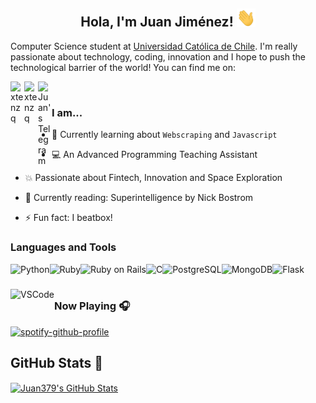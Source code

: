 <h2 align="center">Hola, I'm Juan Jiménez! <img  src="https://raw.githubusercontent.com/ABSphreak/ABSphreak/master/gifs/Hi.gif" width="30px"></h2>

Computer Science student at [Universidad Católica de Chile](https://www.uc.cl/en). I'm really passionate about technology, coding, innovation and I hope to push the technological barrier of the world! You can find me on:

<a href="https://linkedin.com/in/juan-jimenez-sieber" target="blank"><img align="left" src="https://cdn.jsdelivr.net/npm/simple-icons@3.0.1/icons/linkedin.svg" alt="xtenzq" width="22px" /></a>
<a href="https://instagram.com/juanjimenezsieber" target="blank"><img align="left" src="https://cdn.jsdelivr.net/npm/simple-icons@3.0.1/icons/instagram.svg" alt="xtenzq" width="22px" /></a>
<a href="https://t.me/juanjimenezs">
  <img align="left" alt="Juan's Telegram" width="22px" src="https://cdn.jsdelivr.net/npm/simple-icons@v3/icons/telegram.svg" />
</a>

<br>

### I am...

- 🌱 Currently learning about `Webscraping` and `Javascript`

- 💻 An Advanced Programming Teaching Assistant

- 💥 Passionate about Fintech, Innovation and Space Exploration

- 📖 Currently reading: Superintelligence by Nick Bostrom 

- ⚡ Fun fact: I beatbox!

### Languages and Tools 

<img align="left" src="https://simpleicons.org/icons/python.svg" alt="Python" height="40px" />
<img align="left" src="https://simpleicons.org/icons/ruby.svg" alt="Ruby" height="40px" />
<img align="left" src="https://simpleicons.org/icons/rubyonrails.svg" alt="Ruby on Rails" height="40px" />
<img align="left" src="https://simpleicons.org/icons/c.svg" alt="C" height="40px" />
<img align="left" src="https://simpleicons.org/icons/postgresql.svg" alt="PostgreSQL" height="40px" />
<img align="left" src="https://simpleicons.org/icons/mongodb.svg" alt="MongoDB" height="40px" />
<img align="left" src="https://simpleicons.org/icons/flask.svg" alt="Flask" height="40px" />
<img align="left" src="https://simpleicons.org/icons/visualstudiocode.svg" alt="VSCode" height="40px" />

<br>
<br>

### Now Playing 🎧

[![spotify-github-profile](https://spotify-github-profile.vercel.app/api/view?uid=12134343503&cover_image=true&theme=default)](https://github.com/kittinan/spotify-github-profile)

## GitHub Stats 🚀

<a href="https://github.com/Juan379/Juan379">
  <img align="center" src="https://github-readme-stats.vercel.app/api?username=Juan379&show_icons=true&line_height=27&count_private=true&title_color=ffffff&text_color=c9cacc&icon_color=2bbc8a&bg_color=1d1f21" alt="Juan379's GitHub Stats" />
</a>

